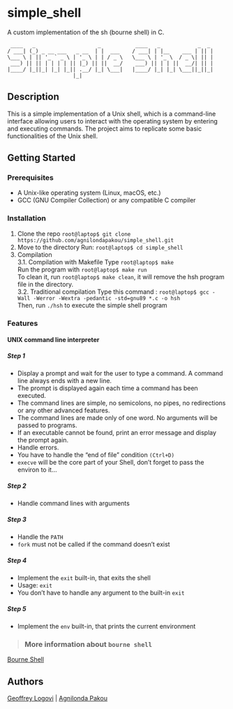 # simple_shell
A custom implementation of the sh (bourne shell) in C.

```
 ____   _                    _           ____   _            _  _ 
/ ___| (_) _ __ ___   _ __  | |  ___    / ___| | |__    ___ | || |      
\___ \ | || '_ ` _ \ | '_ \ | | / _ \   \___ \ | '_ \  / _ \| || |      
 ___) || || | | | | || |_) || ||  __/    ___) || | | ||  __/| || |      
|____/ |_||_| |_| |_|| .__/ |_| \___|   |____/ |_| |_| \___||_||_|      
                     |_|                                                                         

```
## Description
This is a simple implementation of a Unix shell, which is a command-line interface allowing users to interact with the operating system by entering and executing commands. The project aims to replicate some basic functionalities of the Unix shell.

## Getting Started
### Prerequisites
- A Unix-like operating system (Linux, macOS, etc.)
- GCC (GNU Compiler Collection) or any compatible C compiler

### Installation
1. Clone the repo
`root@laptop$ git clone https://github.com/agnilondapakou/simple_shell.git`
2. Move to the directory
Run: `root@laptop$ cd simple_shell`
3. Compilation  
3.1. Compilation with Makefile
Type `root@laptop$ make`  
Run the program with `root@laptop$ make run`  
To clean it, run `root@laptop$ make clean`, it will remove the hsh program file in the directory.  
3.2. Traditional compilation
Type this command : `root@laptop$ gcc -Wall -Werror -Wextra -pedantic -std=gnu89 *.c -o hsh`  
Then, run `./hsh` to execute the simple shell program

### Features
#### UNIX command line interpreter
##### Step 1
- Display a prompt and wait for the user to type a command. A command line always ends with a new line.
- The prompt is displayed again each time a command has been executed.
- The command lines are simple, no semicolons, no pipes, no redirections or any other advanced features.
- The command lines are made only of one word. No arguments will be passed to programs.
- If an executable cannot be found, print an error message and display the prompt again.
- Handle errors.
- You have to handle the “end of file” condition `(Ctrl+D)`
- `execve` will be the core part of your Shell, don’t forget to pass the environ to it…
##### Step 2
- Handle command lines with arguments
##### Step 3
- Handle the `PATH`
- `fork` must not be called if the command doesn’t exist
##### Step 4
- Implement the `exit` built-in, that exits the shell
- Usage: `exit`
- You don’t have to handle any argument to the built-in `exit`
##### Step 5
- Implement the `env` built-in, that prints the current environment

> ###  More information about `bourne shell`  
[Bourne Shell](https://en.wikipedia.org/wiki/Bourne_shell)

## Authors
[Geoffrey Logovi](https://github.com/geoffreylgv) | [Agnilonda Pakou](https://github.com/agnilondapakou)

